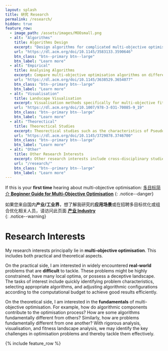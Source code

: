 ```yaml
---
layout: splash
title: 研究 Research 
permalink: /research/
hidden: true
feature_row:
  - image_path: /assets/images/MOOsmall.png
  - alt: "Algorithms"
    title: Algorithms Design
    excerpt: "Design algorithms for complicated multi-objective optimisation problems which are either discrete or having a rugged fitness landscape."
    url: "https://dl.acm.org/doi/10.1145/3583133.3590646"
    btn_class: "btn--primary btn--large"
    btn_label: "Learn more"
  - alt: "Empirical"
    title: Analysing Algorithms
    excerpt: Compare multi-objective optimisation algorithms on different problems, studying when and why to choose some algorithms on different problem classes.
    url: "https://dl.acm.org/doi/10.1145/3638529.3654077"
    btn_class: "btn--primary btn--large"
    btn_label: "Learn more"
  - alt: "Visualisation"
    title: Landscape Visualisation
    excerpt: Visualisation methods specifically for multi-objective fitness landscape, to provide intuitive ideas about the optimisation problems. 
    url: "https://dl.acm.org/doi/10.1007/978-3-031-70085-9_19"
    btn_class: "btn--primary btn--large"
    btn_label: "Learn more"
  - alt: "Theorectical"
    title: Theorectical Studies
    excerpt: Theorectical studies such as the characteristics of Pseudo boolean problems in rigorous runtime analysis.
    url: "https://dl.acm.org/doi/10.1145/3729878.3746700"
    btn_class: "btn--primary btn--large"
    btn_label: "Learn more"
  - alt: "Other"
    title: Other Research Interests
    excerpt: Other research interests include cross-disciplinary studies of artificial life models and STSE, as well as multi-objective procedural content generation.
    url: "/research/"
    btn_class: "btn--primary btn--large"
    btn_label: "Learn more"
---
```

If this is your **first time** hearing about multi-objective optimisation: [多目标简介 **Beginner Guide for Multi-Objective Optimisation**](/MOO/)
{: .notice--danger}

如果您来自国内**产业/工业界**，想了解我研究的**应用场景**或在招聘多目标优化或组合优化相关人员，请访问此页面 [**产业 Industry**](/industry/)<br />
{: .notice--warning}


# Research Interests

My research interests principally lie in **multi-objective optimisation**. This includes both practical and theoretical aspects.

On the practical side, I am interested in widely encountered **real-world** problems that are **difficult** to tackle. These problems might be highly constrained, have many local optima, or possess a deceptive landscape. The tasks of interest include quickly identifying problem characteristics, selecting appropriate algorithms, and adjusting algorithmic configurations according to the computational budget to achieve good results efficiently.

On the theoretical side, I am interested in the **fundamentals** of multi-objective optimisation. For example, how do algorithmic components contribute to the optimisation process? How are some algorithms fundamentally different from others? Similarly, how are problems fundamentally different from one another? With rigorous analysis, visualisation, and fitness landscape analysis, we may identify the key challenges in optimisation problems and thereby tackle them effectively.

{% include feature_row %}
